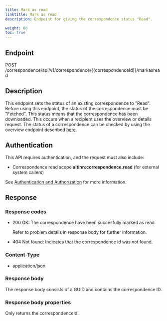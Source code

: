 ```yaml
---
title: Mark as read
linktitle: Mark as read
description: Endpoint for giving the correspondence status "Read".

weight: 60
toc: true
---
```


## Endpoint

POST /correspondence/api/v1/correspondence/{{correspondenceId}}/markasread

## Description

This endpoint sets the status of an existing correspondence to "Read". Before using this endpoint, the status of the correspondence must be "Fetched". This status means that the correspondence has been downloaded. This occurs when a recipient uses the overview or details request. The status of a correspondence can be checked by using the overview endpoint described [here](https://docs.altinn.studio/api/correspondence/spec/#/Correspondence/get_correspondence_api_v1_correspondence__correspondenceId_).

## Authentication

This API requires authentication, and the request must also include:

- Correspondence read scope __altinn:correspondence.read__ (for external system callers)

See [Authentication and Authorization](/notifications/reference/api/#authentication--authorization) for more information.

## Response

### Response codes
- 200 OK: The correspondence have been succesfully marked as read

  Refer to problem details in response body for further information.
- 404 Not found: Indicates that the correspondence id was not found.

### Content-Type

- application/json

### Response body 

The response body consists of a GUID and contains the correspondence ID.

### Response body properties
Only returns the correspondenceId.